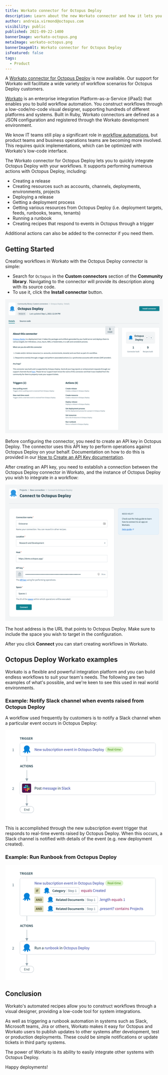 ```yaml
---
title: Workato connector for Octopus Deploy
description: Learn about the new Workato connector and how it lets you easily integrate other systems with Octopus Deploy.
author: andreia.virmond@octopus.com
visibility: public
published: 2021-09-22-1400
bannerImage: workato-octopus.png
metaImage: workato-octopus.png
bannerImageAlt: Workato connector for Octopus Deploy
isFeatured: false
tags:
  - Product
---
```


A [Workato connector for Octopus Deploy](https://www.workato.com/integrations/community/octopus-deploy) is now available. Our support for Workato will facilitate a wide variety of workflow scenarios for Octopus Deploy customers.

[Workato](https://www.workato.com/) is an enterprise integration Platform-as-a-Service (iPaaS) that enables you to build workflow automation. You construct workflows through a low-code/no-code visual designer, supporting hundreds of different platforms and systems. Built in Ruby, Workato connectors are defined as a JSON configuration and registered through the Workato development environment. 

We know IT teams still play a significant role in [workflow automations](https://www.workato.com/the-connector/work-automation-index/), but product teams and business operations teams are becoming more involved. This requires quick implementations, which can be optimized with Workato's low-code interface. 

The Workato connector for Octopus Deploy lets you to quickly integrate Octopus Deploy with your workflows. It supports performing numerous actions with Octopus Deploy, including:

- Creating a release
- Creating resources such as accounts, channels, deployments, environments, projects
- Deploying a release
- Getting a deployment process
- Getting various resources from Octopus Deploy (i.e. deployment targets, feeds, runbooks, teams, tenants)
- Running a runbook
- Creating recipes that respond to events in Octopus through a trigger

Additional actions can also be added to the connector if you need them.

## Getting Started

Creating workflows in Workato with the Octopus Deploy connector is simple:
 
- Search for `Octopus` in the **Custom connectors** section of the **Community library**. Navigating to the connector will provide its description along with its source code. 
- To use it, click the **Install connector** button.

![](octopus-deploy-in-community-library.png)

Before configuring the connector, you need to create an API key in Octopus Deploy. The connector uses this API key to perform operations against Octopus Deploy on your behalf. Documentation on how to do this is provided in our [How to Create an API Key documentation](https://octopus.com/docs/octopus-rest-api/how-to-create-an-api-key).

After creating an API key, you need to establish a connection between the Octopus Deploy connector in Workato, and the instance of Octopus Deploy you wish to integrate in a workflow:

![](octopus-deploy-connection.png)

The host address is the URL that points to Octopus Deploy. Make sure to include the space you wish to target in the configuration. 

After you click **Connect** you can start creating workflows in Workato.

## Octopus Deploy Workato examples

Workato is a flexible and powerful integration platform and you can build endless workflows to suit your team's needs. The following are two examples of what's possible, and we're keen to see this used in real world environments.

### Example: Notify Slack channel when events raised from Octopus Deploy

A workflow used frequently by customers is to notify a Slack channel when a particular event occurs in Octopus Deploy:

![](octopus-deploy-and-slack.png)

This is accomplished through the new subscription event trigger that responds to real-time events raised by Octopus Deploy. When this occurs, a Slack channel is notified with details of the event (e.g. new deployment created).

### Example: Run Runbook from Octopus Deploy

![](new-project-trigger.png)

## Conclusion

Workato's automated recipes allow you to construct workflows through a visual designer, providing a low-code tool for system integrations.

As well as triggering a runbook automation in systems such as Slack, Microsoft teams, Jira or others, Workato makes it easy for Octopus and Workato users to publish updates to other systems after development, test or production deployments. These could be simple notifications or update tickets in third party systems.

The power of Workato is its ability to easily integrate other systems with Octopus Deploy.

Happy deployments!